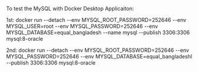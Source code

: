 To test the MySQL with Docker Desktop Applicaiton:

1st: 
docker run --detach --env MYSQL_ROOT_PASSWORD=252646 --env MYSQL_USER=root --env MYSQL_PASSWORD=252646 --env MYSQL_DATABASE=equal_bangladesh --name mysql --publish 3306:3306 mysql:8-oracle

2nd:
docker run --detach --env MYSQL_ROOT_PASSWORD=252646 --env MYSQL_PASSWORD=252646 --env MYSQL_DATABASE=equal_bangladeshl --publish 3306:3306 mysql:8-oracle
